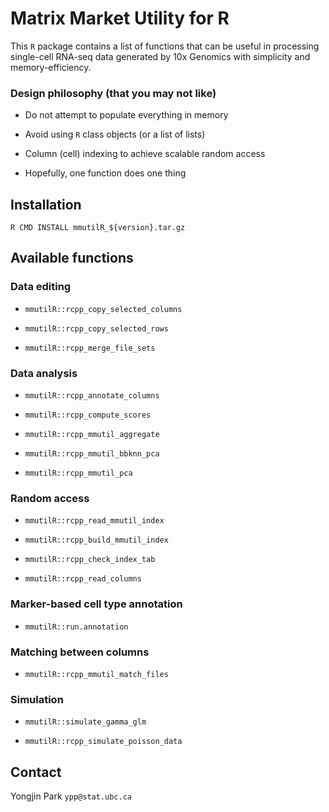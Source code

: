 # Matrix Market Utility for R

This `R` package contains a list of functions that can be useful in processing single-cell RNA-seq data generated by 10x Genomics with simplicity and memory-efficiency. 

### Design philosophy (that you may not like)

* Do not attempt to populate everything in memory

* Avoid using `R` class objects (or a list of lists)

* Column (cell) indexing to achieve scalable random access

* Hopefully, one function does one thing

## Installation

`R CMD INSTALL mmutilR_${version}.tar.gz`

## Available functions

### Data editing

* `mmutilR::rcpp_copy_selected_columns` 

* `mmutilR::rcpp_copy_selected_rows`

* `mmutilR::rcpp_merge_file_sets`

### Data analysis

* `mmutilR::rcpp_annotate_columns`

* `mmutilR::rcpp_compute_scores`

* `mmutilR::rcpp_mmutil_aggregate`

* `mmutilR::rcpp_mmutil_bbknn_pca`

* `mmutilR::rcpp_mmutil_pca`

### Random access

* `mmutilR::rcpp_read_mmutil_index`

* `mmutilR::rcpp_build_mmutil_index`

* `mmutilR::rcpp_check_index_tab`

* `mmutilR::rcpp_read_columns`

### Marker-based cell type annotation

* `mmutilR::run.annotation`

### Matching between columns

* `mmutilR::rcpp_mmutil_match_files`

### Simulation

* `mmutilR::simulate_gamma_glm`

* `mmutilR::rcpp_simulate_poisson_data`

## Contact

Yongjin Park `ypp@stat.ubc.ca`
